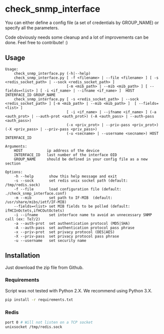 # check_snmp_interface

You can either define a config file (a set of credentials by GROUP_NAME) or specify all the parameters. 

Code obviously needs some cleanup and a lot of improvements can be done. Feel free to contribute! :)

## Usage

```
Usage:
    check_snmp_interface.py (-h|--help)
    check_snmp_interface.py [ -f <filename> | --file <filename> ] [ -s <redis_socket_path> | --sock <redis_socket_path> ]
                            [-m <mib_path> | --mib <mib_path> ] [ --fields=<list> ] [ -i <if_name> | --ifname <if_name> ]  HOST INTERFACE_ID GROUP_NAME
    check_snmp_interface.py [ -s <redis_socket_path> | --sock <redis_socket_path> ] [-m <mib_path> | --mib <mib_path> ]  [ --fields=<list> ]
                            [ -i <if_name> | --ifname <if_name> ] (-a <auth_prot> | --auth-prot <auth_prot>) (-A <auth_pass> | --auth-pass <auth_pass>)
                            (-x <priv_prot> | --priv-pass <priv_prot>) (-X <priv_pass> | --priv-pass <priv_pass>)
                            (-u <secname> | --username <secname>) HOST INTERFACE_ID
                            
Arguments:
    HOST           ip address of the device
    INTERFACE_ID   last number of the interface OID
    GROUP_NAME     should be defined in your config file as a new section
    
Options:
    -h --help       show this help message and exit
    -s --sock       set redis unix socket path (default: /tmp/redis.sock)
    -f --file       load configuration file (default: ./check_snmp_interface.conf)
    -m --mib        set path to IF-MIB  (default: /usr/share/mibs/ietf/IF-MIB)
    --fields=<list> set MIB fields to be polled (default: ifHCInOctets,ifHCOutOctets)
    -i --ifname     set interface name to avoid an unnecessary SNMP call (ex: Te7/2)
    -a --auth-prot  set authentication protocol (MD5|SHA)
    -A --auth-pass  set authentication protocol pass phrase
    -x --priv-prot  set privacy protocol (DES|AES)
    -X --priv-pass  set privacy protocol pass phrase
    -u --username   set security name
```

## Installation

Just download the zip file from Github.

### Requirements

Script was not tested with Python 2.X. We recommend using Python 3.X.

```bash
pip install -r requirements.txt 
```

### Redis

```bash
port 0 # Will not listen on a TCP socket
unixsocket /tmp/redis.sock
```